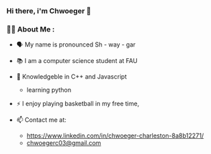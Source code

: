 ### Hi there, i'm Chwoeger 👋


### :man_technologist: About Me :

- 🗣️ My name is pronounced Sh - way - gar

- 📚 I am a computer science student at FAU

- 🧠 Knowledgeble in C++ and Javascript
  - learning python

- :zap: I enjoy playing basketball in my free time, 

- 📫 Contact me at:
  * https://www.linkedin.com/in/chwoeger-charleston-8a8b12271/
  * chwoegerc03@gmail.com


